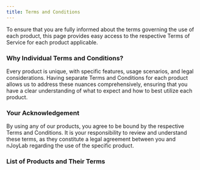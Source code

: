 ```yaml
---
title: Terms and Conditions
---
```


To ensure that you are fully informed about the terms governing the use of each product, this page provides easy access to the respective Terms of Service for each product applicable.

### Why Individual Terms and Conditions?

Every product is unique, with specific features, usage scenarios, and legal considerations. Having separate Terms and Conditions for each product allows us to address these nuances comprehensively, ensuring that you have a clear understanding of what to expect and how to best utilize each product.

### Your Acknowledgement

By using any of our products, you agree to be bound by the respective Terms and Conditions. It is your responsibility to review and understand these terms, as they constitute a legal agreement between you and nJoyLab regarding the use of the specific product.

### List of Products and Their Terms